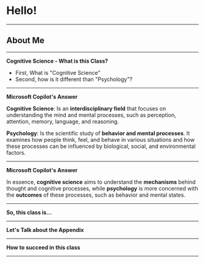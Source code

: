 # **Hello!**
___
## About Me
___
**Cognitive Science - What is this Class?**
- First, What is "Cognitive Science"
- Second, how is it different than "Psychology"?
___
**Microsoft Copilot's Answer**

**Cognitive Science**: Is an **interdisciplinary field** that focuses on understanding the mind and mental processes, such as perception, attention, memory, language, and reasoning.

**Psychology**: Is the scientific study of **behavior and mental processes**. It examines how people think, feel, and behave in various situations and how these processes can be influenced by biological, social, and environmental factors.
___
**Microsoft Copilot's Answer**

In essence, **cognitive science** aims to understand the **mechanisms** behind thought and cognitive processes, while **psychology** is more concerned with the **outcomes** of these processes, such as behavior and mental states. 
___
**So, this class is...**
___
**Let's Talk about the Appendix**
___
**How to succeed in this class**
___